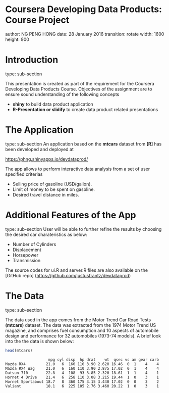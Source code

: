 Coursera Developing Data Products: Course Project
========================================================
author: NG PENG HONG
date: 28 January 2016
transition: rotate
width: 1600
height: 900

Introduction
========================================================
type: sub-section

This presentation is created as part of the requirement for the Coursera Developing Data Products Course. Objectives of the assignment are to ensure sound understanding of the following concepts

- **shiny** to build data product application
- **R-Presentation or slidify** to create data product related presentations

The Application
========================================================
type: sub-section
An  application based on the **mtcars** dataset from **[R]** has been developed and deployed at 

https://phng.shinyapps.io/devdataprod/

The app allows to perform interactive data analysis from a set of user specified criterias

- Selling price of gasoline (USD/gallon).
- Limit of money to be spent on gasoline.
- Desired travel distance in miles.

Additional Features of the App
========================================================
type: sub-section
User will be able to further refine the results by choosing the desired car charateristics as below:
- Number of Cylinders
- Displacement
- Horsepower
- Transmission

The source codes for ui.R and server.R files are also available on the [GitHub repo] (https://github.com/justusfrantz/devdataprod)

The Data
========================================================
type: sub-section

The data used in the app comes from the Motor Trend Car Road Tests **(mtcars)** dataset. The data was extracted from the 1974 Motor Trend US magazine, and comprises fuel consumption and 10 aspects of automobile design and performance for 32 automobiles (1973-74 models). A brief look into the the data is shown below:


```r
head(mtcars)
```

```
                   mpg cyl disp  hp drat    wt  qsec vs am gear carb
Mazda RX4         21.0   6  160 110 3.90 2.620 16.46  0  1    4    4
Mazda RX4 Wag     21.0   6  160 110 3.90 2.875 17.02  0  1    4    4
Datsun 710        22.8   4  108  93 3.85 2.320 18.61  1  1    4    1
Hornet 4 Drive    21.4   6  258 110 3.08 3.215 19.44  1  0    3    1
Hornet Sportabout 18.7   8  360 175 3.15 3.440 17.02  0  0    3    2
Valiant           18.1   6  225 105 2.76 3.460 20.22  1  0    3    1
```
